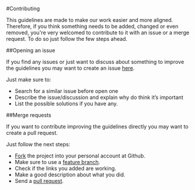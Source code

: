 #Contributing

This guidelines are made to make our work easier and more aligned. Therefore, if you think something needs to be added, changed or even removed, you're very welcomed to contribute to it with an issue or a merge request. To do so just follow the few steps ahead.

##Opening an issue

If you find any issues or just want to discuss about something to improve the guidelines you may want to create an issue [here](https://github.com/rennanoliveira/how-we-ruby/issues). 

Just make sure to:
* Search for a similar issue before open one
* Describe the issue/discussion and explain why do think it’s important
* List the possible solutions if you have any.
	
##Merge requests

If you want to contribute improving the guidelines directly you may want to create a pull request. 

Just follow the next steps:
* [Fork](https://help.github.com/articles/fork-a-repo/) the project into your personal account at Github.
* Make sure to use a [feature branch](https://help.github.com/articles/creating-and-deleting-branches-within-your-repository/).
* Check if the links you added are working.
* Make a good description about what you did.
* Send a [pull request](https://help.github.com/articles/using-pull-requests/).
